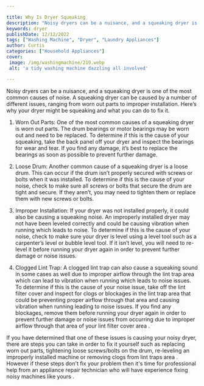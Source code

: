 ```yaml
---

title: Why Is Dryer Squeaking
description: "Noisy dryers can be a nuisance, and a squeaking dryer is one of the most common causes of noise. A squeaking dryer can be caused b...check it out to learn"
keywords: dryer
publishDate: 12/12/2022
tags: ["Washing Machine", "Dryer", "Laundry Appliances"]
author: Curtis
categories: ["Household Appliances"]
cover: 
 image: /img/washingmachine/219.webp
 alt: 'a tidy washing machine dazzling all involved'

---
```


Noisy dryers can be a nuisance, and a squeaking dryer is one of the most common causes of noise. A squeaking dryer can be caused by a number of different issues, ranging from worn out parts to improper installation. Here’s why your dryer might be squeaking and what you can do to fix it.

1. Worn Out Parts: One of the most common causes of a squeaking dryer is worn out parts. The drum bearings or motor bearings may be worn out and need to be replaced. To determine if this is the cause of your squeaking, take the back panel off your dryer and inspect the bearings for wear and tear. If you find any damage, it’s best to replace the bearings as soon as possible to prevent further damage.

2. Loose Drum: Another common cause of a squeaking dryer is a loose drum. This can occur if the drum isn’t properly secured with screws or bolts when it was installed. To determine if this is the cause of your noise, check to make sure all screws or bolts that secure the drum are tight and secure. If they aren’t, you may need to tighten them or replace them with new screws or bolts.

3. Improper Installation: If your dryer was not installed properly, it could also be causing a squeaking noise. An improperly installed dryer may not have been leveled correctly and could be causing vibration when running which leads to noise. To determine if this is the cause of your noise, check to make sure your dryer is level using a level tool such as a carpenter’s level or bubble level tool. If it isn’t level, you will need to re-level it before running your dryer again in order to prevent further damage or noise issues.

4. Clogged Lint Trap: A clogged lint trap can also cause a squeaking sound in some cases as well due to improper airflow through the lint trap area which can lead to vibration when running which leads to noise issues. To determine if this is the cause of your noise issue, take off the lint filter cover and inspect for clogs or blockages in the lint trap area that could be preventing proper airflow through that area and causing vibration when running leading to noise issues. If you find any blockages, remove them before running your dryer again in order to prevent further damage or noise issues from occurring due to improper airflow through that area of your lint filter cover area . 

If you have determined that one of these issues is causing your noisy dryer, there are steps you can take in order to fix it yourself such as replacing worn out parts, tightening loose screws/bolts on the drum, re-leveling an improperly installed machine or removing clogs from lint traps area . However if these steps don't fix your problem then it's time for professional help from an appliance repair technician who will have experience fixing noisy machines like yours .

